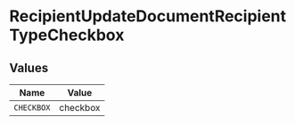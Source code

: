 # RecipientUpdateDocumentRecipientTypeCheckbox


## Values

| Name       | Value      |
| ---------- | ---------- |
| `CHECKBOX` | checkbox   |